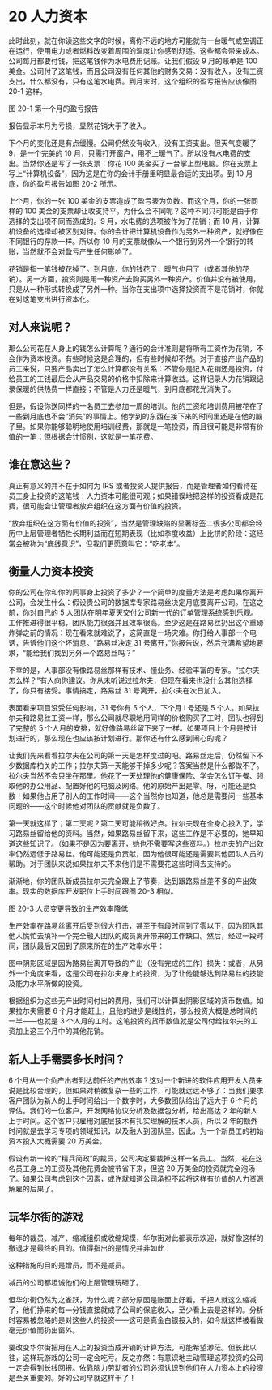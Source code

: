 # 20 人力资本

此时此刻，就在你读这些文字的时候，离你不远的地方可能就有一台暖气或空调正在运行，使用电力或者燃料改变着周围的温度让你感到舒适。这些都会带来成本。公司每月都要付钱，把这笔钱作为水电费用记账。让我们假设 9 月的账单是 100 美金。公司付了这笔钱，而且公司没有任何其他的财务交易：没有收入，没有工资支出，什么都没有，只有这笔水电费。到月末时，这个组织的盈亏报告应该像图 20-1 这样。

图 20-1 第一个月的盈亏报告

报告显示本月为亏损，显然花销大于了收入。

下个月的变化还是有点缓慢。公司仍然没有收入，没有工资支出。但天气变暖了 9，是一个完美的 10 月，只需打开窗户，用不上暖气了。所以没有水电费的支出。当然你还是写了一张支票：你花 100 美金买了一台掌上型电脑。你在支票上写上“计算机设备”，因为这是在你的会计手册里明显最合适的支出项。到 10 月底，你的盈亏报告如图 20-2 所示。

上个月，你的一张 100 美金的支票造成了盈亏表为负数。而这个月，你的一张同样的 100 美金的支票却让收支持平。为什么会不同呢？这种不同只可能是由于你选择的支出项不同而造成的。9 月，水电费的选项被作为了花销；而 10 月，计算机设备的选择却被区别对待。你的会计把计算机设备作为另外一种资产，就好像在不同银行的存款一样。所以你 10 月的支票就像从一个银行到另外一个银行的转账，当然就不会对盈亏产生任何影响了。

花销是指一笔钱被花掉了。到月底，你的钱花了，暖气也用了（或者其他的花销）。另一方面，投资则是用一种资产去购买另外一种资产。价值并没有被使用，只是从一种形式转换成了另外一种。当你在支出项中选择投资而不是花销时，你就在对这笔支出进行资本化。

## 对人来说呢？

那么公司花在人身上的钱怎么计算呢？通行的会计准则是将所有工资作为花销，不会作为资本投资。有些时候这是合理的，但有些时候却不然。对于直接产出产品的员工来说，只要产品卖出了怎么计算都没有关系：不管你是记入花销还是投资，付给员工的工钱最后会从产品交易的价格中扣除来计算收益。这样记录人力花销跟记录保暖的供热费一样直接；不管是人力还是暖气，到月底都花光消失了。

但是，假设你送同样的一名员工去参加一周的培训。他的工资和培训费用被花在了一些到月底也不会“消失”的事情上。他学到的东西在接下来的时间里还是在他的脑子里。如果你能够聪明地使用培训经费，那就是一笔投资，而且很可能是非常有价值的一笔：但根据会计惯例，这就是一笔花费。

## 谁在意这些？

真正有意义的并不在于如何为 IRS 或者投资人提供报告，而是管理者如何看待在员工身上投资的这笔钱：人力资本可能很可观；如果错误地把这样的投资看成是花费，很可能会让管理者放弃组织在这方面有价值的投资。

“放弃组织在这方面有价值的投资”，当然是管理缺陷的显著标签二很多公司都会经历中上层管理者牺牲长期利益而在短期表现（比如季度收益）上比拼的阶段：这经常会被称为“底线意识”，但我们更愿意叫它：“吃老本”。

## 衡量人力资本投资

你的公司在你和你的同事身上投资了多少？一个简单的度量方法是考虑如果你离开公司，会发生什么：假设贵公司的数据库专家路易丝决定月底要离开公司。在这之前，你对自己的 5 人团队在明年夏天交付公司新一代的订单管理系统感到乐观。工作推进得很平稳，团队能力很强并且效率很高。至少这是在路易丝扔出这个重磅炸弹之前的情况：现在看来就难说了，这简直是一场灾难。你打给人事部一个电话，告诉他们这个坏消息。“路易丝决定 31 号离开，”你报告说，然后充满希望地要求，“能给我们找到另外一个路易丝吗？”

不幸的是，人事部没有像路易丝那样有技术、懂业务、经验丰富的专家。“拉尔夫怎么样？”有人向你建议。你从未听说过拉尔夫，但现在看来也没什么其他选择了，你只有接受。事情搞定，路易丝 31 号离开，拉尔夫在次日加入。

表面看来项目没受任何影响，31 号你有 5 个人，下个月 l 号还是 5 个人。如果拉尔夫和路易丝工资一样，那么公司就尽职地用同样的价格购买了工时，团队也得到了完整的 5 个人月的安排，就好像路易丝留下来了一样。如果项目上个月是按计划进行的，那么现在也应该按计划进行。那你还有什么感到闹心的呢？

让我们先来看看拉尔夫在公司的第一天是怎样度过的吧。路易丝走后，仍然留下不少数据库柏关的工作；拉尔夫第一天能够干掉多少呢？答案当然是什么都做不了。拉尔夫当然不会只坐在那里。他花了一天处理他的健康保险、学会怎么订午餐、领取他的办公用品、配置好他的电脑及网络。他的原始产出是零。呀，可能还是负数！如果他占用了别人的工作时间——这个当然你也知道，他总是需要问一些基本问题的——这个时候他对团队的贡献就是负数了。

第一天就这样了；第二天呢？第二天可能稍微好点。拉尔夫现在全身心投入了，学习路易丝留给他的资料。当然，如果路易丝留下来，这些工作是不必要的，她早知道这些知识了。（如果不是因为要离开，她也不需要写这些资料。）拉尔夫的产出效率仍然远低于路易丝。他可能还是负贡献，因为他很可能还是需要其他团队人员的帮助。对于团队来说如果拉尔夫不来他们是不需要花这些时间去支持的。

渐渐地，你的团队新成员拉尔夫完全跟上了节奏，达到跟路易丝差不多的产出效率。现实的数据库开发职位上手时间跟图 20-3 相似。

图 20-3 人员变更导致的生产效率降低

生产效率在路易丝离开后受到很大打击，甚至于有段时间到了零以下，因为团队其他人慌忙去填补一个完全融入团队的成员离开带来的工作缺口。然后，经过一段时间，团队最后又回到了原来所在的生产效率水平：

图中阴影区域是因为路易丝离开导致的产出（没有完成的工作）损失：或者，从另外一个角度来看，这是公司在拉尔夫身上的投资，为了让他能够达到路易丝的技能及能力水平所做的投资。

根据组织为这些无产出时间付出的费用，我们可以计算出阴影区域的货币数值。如果拉尔夫需要 6 个月才能赶上，且他的进步是线性的，那么投资大概是总时间的一半——也就是 3 个人月的工时。这笔投资的货币数值就是公司付给拉尔夫的工资加上这三个月中的其他花销。

## 新人上手需要多长时间？

6 个月从一个负产出者到达前任的产出效率？这对一个新进的软件应用开发人员来说是比较合理的，但如果对稍微复杂一些的工作，可能就远远不够了：当我们要求客户团队为新人的上手时间给出一个数字时，大多数团队给出了远大于 6 个月的评估。我们的一位客户，开发网络协议分析及数据包分析，给出高达 2 年的新人上手时间。这个客户只雇用对底层技术有扎实理解的技术人员，所以 2 年的额外时问就是去学习专项的领域知识，以及融人到团队里。因此，为一个新员工的初始资本投入大概需要 20 万美金。

假设有新一轮的“精兵简政”的裁员，公司决定要裁掉这样一名员工。当然，花在这名员工身上的工资及其他花费会被节省下来，但这 20 万美金的投资就完全泡汤了。如果公司考虑到这个因素，或许就知道公司承担不起将这样有价值的人力资源解雇的后果了。

## 玩华尔街的游戏

每年的裁员、减产、缩减组织或收缩规模，华尔街对此都表示欢迎，就好像这样的撤退才是最终的目的。值得指出的是情况并非如此：

这种措施的目的是增员，而不是减员。

减员的公司都坦诚他们的上层管理玩砸了。

但华尔街仍然为之雀跃，为什么呢？部分原因是账面上好看。千把人就这么缩减了，他们挣来的每一分钱直接就成了公司的保底收入，至少看上去是这样的。分析时容易被忽略的是对这些人的投资——这可是真金白银投入的，如今就这样被看做毫无价值而扔出窗外。

要改变华尔街把用在人上的投资当成开销的计算方法，可能希望渺茫。但长此以往，这样玩游戏的公司一定会吃亏。反之亦然：有意识地主动管理这项投资的公司一定会得到长线回报。依靠脑力劳动者的公司必须认识到他们在人力资本上的投资是至关重要的。好的公司早就这样干了！
